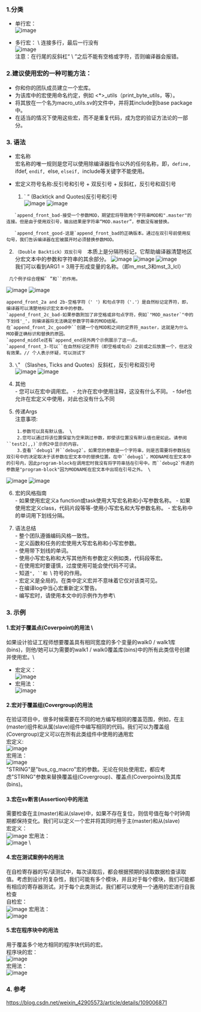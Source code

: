 ### 1.分类
- 单行宏：  
![image](https://user-images.githubusercontent.com/55919713/229826591-ece43aa8-114b-4de9-b2f7-7ad00a2f259f.png)

- 多行宏： \ 连接多行，最后一行没有\
![image](https://user-images.githubusercontent.com/55919713/229826621-fb4dc792-485c-4942-b7a6-b566b96f13e0.png)  
注意：在行尾的反斜杠“ \ ”之后不能有空格或字符，否则编译器会报错。

### 2.建议使用宏的一种可能方法：
- 你和你的团队成员建立一个宏库。
- 为该库中的宏使用命名约定，例如 <*>_utils（print_byte_utils，等）。
- 将其放在一个名为macro_utils.sv的文件中，并将其include到base package中。
- 在适当的情况下使用这些宏，而不是重复代码，成为您的验证方法论的一部分。

### 3. 语法
- 宏名称  
    宏名称的唯一规则是您可以使用除编译器指令以外的任何名称，即，`define, `ifdef, `endif, `else, `elseif, `include等关键字不能使用。 

- 宏定义符号名称:反引号和引号 + 双反引号 + 反斜杠，反引号和双引号  
   1. ` ” (Backtick and Quotes)反引号和引号\
![image](https://user-images.githubusercontent.com/55919713/229828866-f869e66b-d149-47fc-9492-0c04b56ec984.png)
![image](https://user-images.githubusercontent.com/55919713/229828892-e2f43f0a-41de-4f26-8e1e-e337bcaace6d.png)  
~~~
   `append_front_bad-接受一个参数MOD，期望宏将导致两个字符串MOD和".master"的连接。但是由于使用双引号，输出结果是字符串“MOD.master”，参数没有被替换。

   `append_front_good-这是`append_front_bad的正确版本。通过在双引号前使用反勾号，我们告诉编译器在宏被展开时必须替换参数MOD。
~~~

   2. `` （Double Backtick）双反引号  
      ``本质上是分隔符标记，它帮助编译器清楚地区分宏文本中的参数和字符串的其余部分。
![image](https://user-images.githubusercontent.com/55919713/229829751-4ac88f63-dcd8-4f9b-a199-9aa7c98f9e9d.png)
![image](https://user-images.githubusercontent.com/55919713/229829938-5bb21f9c-2d42-4f8d-841b-1da05ec8292e.png)
![image](https://user-images.githubusercontent.com/55919713/229829970-1668cb8c-304d-4fa8-8064-21c9c3b22376.png)  
我们可以看到ARG1 = 3用于形成变量的名称。（即m_mst_3和mst_3_lcl）

     几个例子综合理解` ”和``的作用。
![image](https://user-images.githubusercontent.com/55919713/229830110-bd8d70ac-8eda-443e-bc0b-c1d6b14743ae.png)
![image](https://user-images.githubusercontent.com/55919713/229830133-09a47fef-26b9-4fd9-965e-991e474159c3.png)
~~~
append_front_2a and 2b-空格字符（' '）和句点字符（'.'）是自然标记定界符，即，编译器可以清楚地标识宏文本中的参数。
`append_front_2c_bad-如果参数附加了非空格或非句点字符，例如`"MOD_master`"中的下划线'_'，则编译器将无法确定参数字符串的MOD结尾。
在`append_front_2c_good中``创建一个在MOD和之间的定界符_master，这就是为什么MOD要正确标识和替换的原因。
`append_middle还有`append_end另外两个示例展示了这一点。
`append_front_3-可以``在自然标记定界符（即空格或句点）之前或之后放置一个，但这没有效果。// 个人表示怀疑，可以测试下
~~~

   3. `\`" （Slashes, Ticks and Quotes）反斜杠，反引号和双引号  
![image](https://user-images.githubusercontent.com/55919713/229833664-0e172dd1-dadf-42d9-bce0-63afba0cf968.png)
![image](https://user-images.githubusercontent.com/55919713/229833702-5ffc3bd2-13bf-4521-868e-459b9f9d5bf9.png)  

   4. 其他  
    - 您可以在宏中调用宏。
    - 允许在宏中使用注释，这没有什么不同。
    - fdef也允许在宏定义中使用，对此也没有什么不同
   5. 传递Args  
     注意事项:
~~~
    1.参数可以具有默认值。 \
    2.您可以通过将该位置保留为空来跳过参数，即使该位置没有默认值也是如此。请参阅``test2(,,)`示例2中显示的内容。  
    3.查看``debug1`并``debug2`。如果您的参数是一个字符串，则是否需要将参数括在双引号中的决定取决于该参数在宏文本中的替换位置。在中``debug1`，MODNAME在宏文本中的引号内，因此program-block在调用宏时我没有将字符串括在引号中。而``debug2`传递的参数是"program-block"因为MODNAME在宏文本中出现在引号之外。 \ 
~~~
![image](https://user-images.githubusercontent.com/55919713/229834749-5451c2c9-cdfa-4316-8cc2-0ec75dc4c20e.png)
![image](https://user-images.githubusercontent.com/55919713/229834785-b6ab3f2c-1205-425b-9214-afb4f15aea80.png)



   6. 宏的风格指南  
     - 如果使用宏定义a function或task使用大写宏名称和小写参数名称。
     - 如果使用宏定义class，代码片段等等-使用小写宏名和大写参数名称。
     - 宏名称中的单词用下划线分隔。
   
   7. 语法总结   
     - 整个团队遵循编码风格一致性。 \
     - 定义函数和任务的宏使用大写宏名称和小写宏参数。\
     - 使用带下划线的单词。\
     - 使用小写宏名称和大写其他所有参数定义例如类，代码段等宏。\
     - 在使用宏时要谨慎，过度使用可能会使代码不可读。\
     - 知道`", ``和 `\ 符号的作用。\
     - 宏定义是全局的。在类中定义宏并不意味着它仅对该类可见。\
     - 在编译log中当心宏重新定义警告。\
     - 编写宏时，请使用本文中的示例作为参考\
 
### 3. 示例
#### 1.宏对于覆盖点(Coverpoint)的用法  \
如果设计验证工程师想要覆盖具有相同宽度的多个变量的walk0 / walk1库(bins)，则他/她可以为需要的walk1 / walk0覆盖库(bins)中的所有此类信号创建并使用宏。\ 
- 宏定义：\
![image](https://user-images.githubusercontent.com/55919713/229835977-50faba10-6d24-4124-a38a-0b561b70c222.png)   
- 宏用法：\
![image](https://user-images.githubusercontent.com/55919713/229836053-7a7bc3ea-c48a-4cdf-a800-2d9755348b80.png)  

#### 2.宏对于覆盖组(Covergroup)的用法  
在验证项目中，很多时候需要在不同的地方编写相同的覆盖范围，例如，在主(master)组件和从属(slave)组件中编写相同的代码。我们可以为覆盖组(Covergroup)定义可以在所有此类组件中使用的通用宏 \
宏定义:\
![image](https://user-images.githubusercontent.com/55919713/229836249-e5001bb8-300c-4274-ae03-a3d25835700f.png) \
宏用法：\
![image](https://user-images.githubusercontent.com/55919713/229836306-700663ef-02c4-4c52-b335-ac5c8fd7bc59.png)  \
"STRING"是"bus_cg_macro"宏的参数。无论在何处使用宏，都应考虑"STRING"参数来替换覆盖组(Covergroup)、覆盖点(Coverpoints)及其库(bins)。  

#### 3.宏在sv断言(Assertion)中的用法  
需要检查在主(master)和从(slave)中，如果不存在复位，则信号值在每个时钟周期都保持变化。我们可以定义一个宏并将其同时用于主(master)和从(slave) \
宏定义：\
![image](https://user-images.githubusercontent.com/55919713/229836501-50f241e9-e665-49b2-978c-6d738bf8a80d.png)
宏用法：\
![image](https://user-images.githubusercontent.com/55919713/229836535-bcec07db-abdf-4170-8e51-da22e0d4220c.png)   \

#### 4.宏在测试案例中的用法
在自检寄存器的写/读测试中，每次读取后，都会根据预期的读取数据检查读取值。考虑到设计的复杂性，我们可能有多个模块，并且对于每个模块，我们可能都有相应的寄存器测试。对于每个此类测试，我们都可以使用一个通用的宏进行自我检查 \
自检宏：\
![image](https://user-images.githubusercontent.com/55919713/229836736-96fc41f3-c239-483e-97a1-d90156052415.png)
宏用法：\
![image](https://user-images.githubusercontent.com/55919713/229836781-50a49d68-8a94-41d1-a318-7def40796b0f.png)


#### 5.宏在程序块中的用法  
用于覆盖多个地方相同的程序块代码的宏。  
程序块的宏：\
![image](https://user-images.githubusercontent.com/55919713/229836862-4e8ce5fb-252a-4d20-8833-2d5c9d36534c.png)   
宏用法：\
![image](https://user-images.githubusercontent.com/55919713/229836929-16e981f7-8325-4321-ac44-bc9ab2ff39bf.png)  


### 4. 参考
  https://blog.csdn.net/weixin_42905573/article/details/109006871